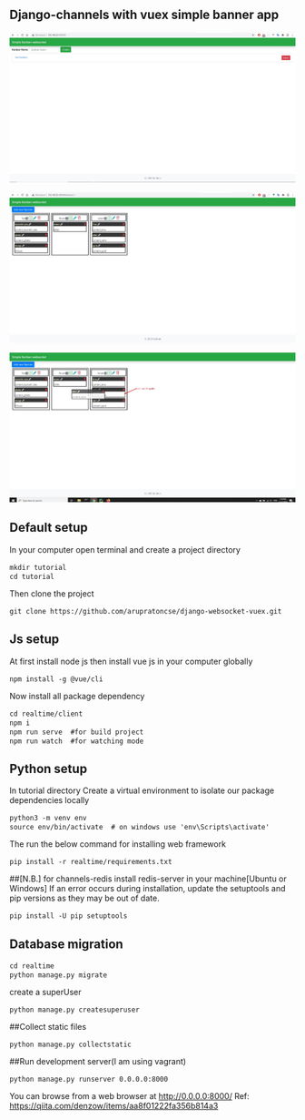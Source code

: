 ## Django-channels with vuex simple banner app
![](snapshot/Screenshot_1.jpg)

![](snapshot/Screenshot_2.jpg)

![](snapshot/Screenshot_3.jpg)
## Default setup
In your computer open terminal and create a project directory
```
mkdir tutorial
cd tutorial
```
Then clone the project
```
git clone https://github.com/arupratoncse/django-websocket-vuex.git
```
## Js setup
At first install node js then
install vue js in your computer globally
```
npm install -g @vue/cli
```
Now  install all package dependency
```
cd realtime/client
npm i
npm run serve  #for build project
npm run watch  #for watching mode
```
## Python setup
In tutorial directory
Create a virtual environment to isolate our package dependencies locally
```
python3 -m venv env
source env/bin/activate  # on windows use 'env\Scripts\activate'
```
The run the below command for installing web framework
```
pip install -r realtime/requirements.txt
```
##[N.B.] for channels-redis install redis-server in your machine[Ubuntu or Windows]
If an error occurs during installation, update the setuptools and pip versions as they may be out of date.
```
pip install -U pip setuptools
```
## Database migration
```
cd realtime
python manage.py migrate
```
create a superUser
```
python manage.py createsuperuser
```
##Collect static files
```
python manage.py collectstatic
```
##Run development server(I am using vagrant)
```
python manage.py runserver 0.0.0.0:8000
```
You can browse from a web browser at http://0.0.0.0:8000/
Ref: https://qiita.com/denzow/items/aa8f01222fa356b814a3
